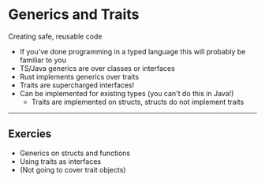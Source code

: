 # Generics and Traits

Creating safe, reusable code

- If you've done programming in a typed language this will probably be familiar to you
- TS/Java generics are over classes or interfaces
- Rust implements generics over traits
- Traits are supercharged interfaces!
- Can be implemented for existing types (you can't do this in Java!)
  - Traits are implemented on structs, structs do not implement traits

---

## Exercies

- Generics on structs and functions
- Using traits as interfaces
- (Not going to cover trait objects)
